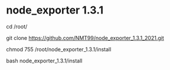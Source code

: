 # node_exporter 1.3.1
cd /root/ 

git clone https://github.com/NMT99/node_exporter_1.3.1_2021.git

chmod 755 /root/node_exporter_1.3.1/install 

bash node_exporter_1.3.1/install 
